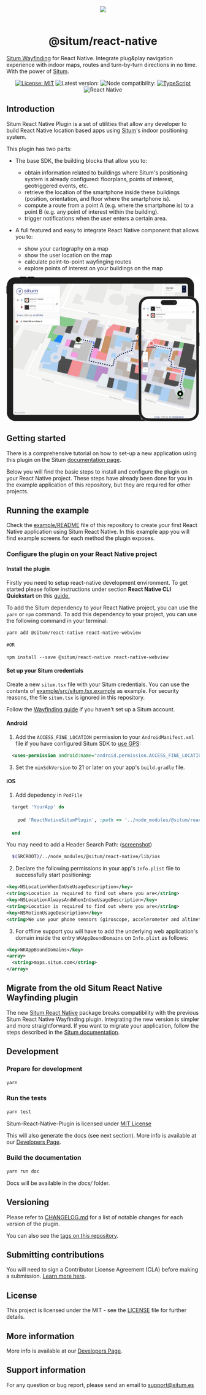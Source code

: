 <p align="center"> <img width="233" src="https://situm.com/wp-content/themes/situm/img/logo-situm.svg" style="margin-bottom:1rem" /> <h1 align="center">@situm/react-native</h1> </p>

<p align="center" style="text-align:center">

[Situm Wayfinding](https://situm.com/wayfinding) for React Native. Integrate plug&play navigation experience with indoor maps, routes and turn-by-turn directions in no time. With the power of [Situm](https://www.situm.com/).

</p>

<div align="center" style="text-align:center">

[![License: MIT](https://img.shields.io/badge/License-MIT-blue.svg)](https://opensource.org/licenses/MIT)
![Latest version:](https://img.shields.io/npm/v/@situm/sdk-js/latest)
![Node compatibility:](https://img.shields.io/node/v/@situm/sdk-js)
[![TypeScript](https://badges.frapsoft.com/typescript/code/typescript.svg?v=101)](https://github.com/ellerbrock/typescript-badges/)
![React Native](https://img.shields.io/badge/react--native%40lastest-0.68.2-blueviolet)

</div>

## Introduction

Situm React Native Plugin is a set of utilities that allow any developer to build React Native location based apps using [Situm](https://www.situm.com/)'s indoor positioning system.

This plugin has two parts:

- The base SDK, the building blocks that allow you to:

  - obtain information related to buildings where Situm's positioning system is already configured: floorplans, points of interest, geotriggered events, etc.
  - retrieve the location of the smartphone inside these buildings (position, orientation, and floor where the smartphone is).
  - compute a route from a point A (e.g. where the smartphone is) to a point B (e.g. any point of interest within the building).
  - trigger notifications when the user enters a certain area.

- A full featured and easy to integrate React Native component that allows you to:
  - show your cartography on a map
  - show the user location on the map
  - calculate point-to-point wayfinging routes
  - explore points of interest on your buildings on the map

![Preview of WYF module](./plugin/docs/assets/preview.png)

<!-- ## Table of contents

- [Setup your account](#setup-your-account)
- [Installing pre-requisites](#installing-pre-requisites)
- [Using the Plugin](#using-the-plugin)
  - [Getting Started](#getting-started)
  - [Accessing plugin object](#accessing-plugin-object)
  - [Methods](#methods)
- [Submitting Contributions](#submitting-contributions)
- [License](#license)
- [More information](#more-information)
- [Support information](#support-information) -->

## Getting started

There is a comprehensive tutorial on how to set-up a new application using this plugin on the Situm [documentation page](https://situm.com/docs/a-basic-react-native-app/).

Below you will find the basic steps to install and configure the plugin on your React Native project. These steps have already been done for you in the example application of this repository, but they are required for other projects.

## Running the example

Check the [example/README](./example/README.md) file of this repository to create your first React Native application using Situm React Native. In this example app you will find example screens for each method the plugin exposes.

### Configure the plugin on your React Native project

#### Install the plugin

Firstly you need to setup react-native development environment. To get started please follow instructions under section **React Native CLI Quickstart** on this [guide.](https://reactnative.dev/docs/environment-setup)

To add the Situm dependency to your React Native project, you can use the `yarn` or `npm` command. To add this dependency to your project, you can use the following command in your terminal:

```shell
yarn add @situm/react-native react-native-webview

#OR

npm install --save @situm/react-native react-native-webview
```

#### Set up your Situm credentials

Create a new `situm.tsx` file with your Situm credentials. You can use the contents of [example/src/situm.tsx.example](./example/src/situm.tsx.example) as example.
For security reasons, the file `situm.tsx` is ignored in this repository.

Follow the [Wayfinding guide](https://situm.com/docs/first-steps-for-wayfinding/) if you haven't set
up a Situm account.

#### Android

1. Add the `ACCESS_FINE_LOCATION` permission to your `AndroidManifest.xml` file if you have configured Situm SDK to [use GPS](<https://developers.situm.com/sdk_documentation/android/javadoc/latest/es/situm/sdk/location/locationrequest#useGps()>):

```xml
  <uses-permission android:name="android.permission.ACCESS_FINE_LOCATION" />
```

3. Set the `minSdkVersion` to 21 or later on your app's `build.gradle` file.

#### iOS

1. Add depedency in `PodFile`

```ruby
  target 'YourApp' do

    pod 'ReactNativeSitumPlugin', :path => '../node_modules/@situm/react-native/ReactNativeSitumPlugin.podspec'

  end
```

You may need to add a Header Search Path: ([screenshot](https://reactnative.dev/docs/linking-libraries-ios.html#step-3))

```bash
  $(SRCROOT)/../node_modules/@situm/react-native/lib/ios
```

2. Declare the following permissions in your app's `Info.plist` file to successfully start positioning:

```xml
<key>NSLocationWhenInUseUsageDescription</key>
<string>Location is required to find out where you are</string>
<key>NSLocationAlwaysAndWhenInUseUsageDescription</key>
<string>Location is required to find out where you are</string>
<key>NSMotionUsageDescription</key>
<string>We use your phone sensors (giroscope, accelerometer and altimeter) to improve location quality</string>
```

3. For offline support you will have to add the underlying web application's domain inside the entry `WKAppBoundDomains` on `Info.plist` as follows:

```xml
<key>WKAppBoundDomains</key>
<array>
  <string>maps.situm.com</string>
</array>
```

## Migrate from the old Situm React Native Wayfinding plugin

The new [Situm React Native](https://www.npmjs.com/package/@situm/react-native) package breaks compatibility with the previous Situm React Native Wayfinding plugin. Integrating the new version is simpler and more straightforward. If you want to migrate your application, follow the steps described in the [Situm documentation](https://situm.com/docs/react-native-wayfinding-migration-guide).

## Development

### Prepare for development

```bash
yarn
```

### Run the tests

```bash
yarn test
```

Situm-React-Native-Plugin is licensed under [MIT License](https://opensource.org/licenses/MIT)

This will also generate the docs (see next section). More info is available at our [Developers Page](http://developers.situm.com/pages/mobile/react-native/).

### Build the documentation

```bash
yarn run doc
```

Docs will be available in the _docs/_ folder.

## Versioning

Please refer to [CHANGELOG.md](./CHANGELOG.md) for a list of notable changes for each version of the plugin.

You can also see the [tags on this repository](https://github.com/situmtech/situm-react-native/tags).

## Submitting contributions

You will need to sign a Contributor License Agreement (CLA) before making a submission. [Learn more here](https://situm.com/contributions/).

## License

This project is licensed under the MIT - see the [LICENSE](./LICENSE) file for further details.

## More information

More info is available at our [Developers Page](https://situm.com/docs/01-introduction/).

## Support information

For any question or bug report, please send an email to [support@situm.es](mailto:support@situm.es)
